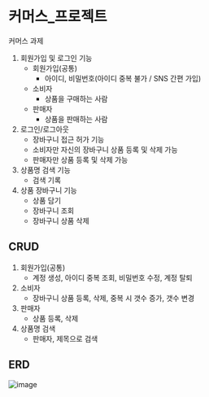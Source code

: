 # 커머스_프로젝트

커머스 과제
1) 회원가입 및 로그인 기능
   - 회원가입(공통)
     - 아이디, 비밀번호(아이디 중복 불가 / SNS 간편 가입)
   - 소비자
     - 상품을 구매하는 사람
   - 판매자
     - 상품을 판매하는 사람
3) 로그인/로그아웃
   - 장바구니 접근 허가 기능
   - 소비자만 자신의 장바구니 상품 등록 및 삭제 가능
   - 판매자만 상품 등록 및 삭제 가능
4) 상품명 검색 기능
   - 검색 기록
6) 상품 장바구니 기능
   - 상품 담기
   - 장바구니 조회
   - 장바구니 상품 삭제

## CRUD
1) 회원가입(공통)
   - 계정 생성, 아이디 중복 조회, 비밀번호 수정, 계정 탈퇴
2) 소비자
   - 장바구니 상품 등록, 삭제, 중복 시 갯수 증가, 갯수 변경
3) 판매자
   - 상품 등록, 삭제
4) 상품명 검색
   - 판매자, 제목으로 검색

## ERD
![image](https://github.com/user-attachments/assets/ae27f1b7-1bc1-4700-b9a4-87edb2f0ca6c)

